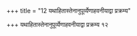+++
title = "12 यथाहितास्तेनानुपूर्व्येणाहवनीयाद्वा प्रक्रम्य"

+++
यथाहितास्तेनानुपूर्व्येणाहवनीयाद्वा प्रक्रम्य १२